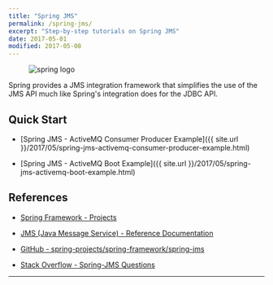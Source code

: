 ```yaml
---
title: "Spring JMS"
permalink: /spring-jms/
excerpt: "Step-by-step tutorials on Spring JMS"
date: 2017-05-01
modified: 2017-05-08
---
```


<figure>
    <img src="{{ site.url }}/assets/images/logos/spring-logo.jpg" alt="spring logo" class="logo">
</figure>

Spring provides a JMS integration framework that simplifies the use of the JMS API much like Spring's integration does for the JDBC API.

## Quick Start

* [Spring JMS - ActiveMQ Consumer Producer Example]({{ site.url }}/2017/05/spring-jms-activemq-consumer-producer-example.html)

* [Spring JMS - ActiveMQ Boot Example]({{ site.url }}/2017/05/spring-jms-activemq-boot-example.html)

## References

* [Spring Framework - Projects](http://projects.spring.io/spring-framework/)

* [JMS (Java Message Service) - Reference Documentation](http://docs.spring.io/spring/docs/current/spring-framework-reference/html/jms.html)

* [GitHub - spring-projects/spring-framework/spring-jms](https://github.com/spring-projects/spring-framework/tree/master/spring-jms)

* [Stack Overflow - Spring-JMS Questions](http://stackoverflow.com/questions/tagged/spring-jms)

---